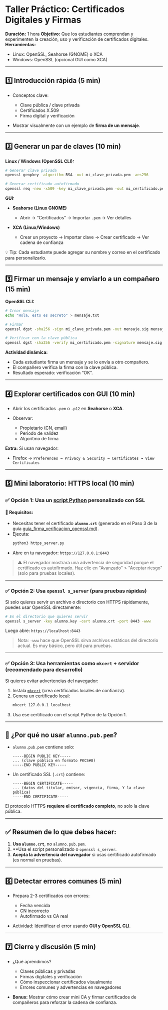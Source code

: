 # **Taller Práctico: Certificados Digitales y Firmas**

**Duración:** 1 hora
**Objetivo:** Que los estudiantes comprendan y experimenten la creación, uso y verificación de certificados digitales.
**Herramientas:**

* Linux: OpenSSL, Seahorse (GNOME) o XCA
* Windows: OpenSSL (opcional GUI como XCA)

---

## **1️⃣ Introducción rápida (5 min)**

* Conceptos clave:

  * Clave pública / clave privada
  * Certificados X.509
  * Firma digital y verificación
* Mostrar visualmente con un ejemplo de **firma de un mensaje**.

---

## **2️⃣ Generar un par de claves (10 min)**

**Linux / Windows (OpenSSL CLI):**

```bash
# Generar clave privada
openssl genpkey -algorithm RSA -out mi_clave_privada.pem -aes256

# Generar certificado autofirmado
openssl req -new -x509 -key mi_clave_privada.pem -out mi_certificado.pem -days 365
```

**GUI:**

* **Seahorse (Linux GNOME)**

  * Abrir → “Certificados” → Importar `.pem` → Ver detalles
* **XCA (Linux/Windows)**

  * Crear un proyecto → Importar clave → Crear certificado → Ver cadena de confianza

💡 Tip: Cada estudiante puede agregar su nombre y correo en el certificado para personalizarlo.

---

## **3️⃣ Firmar un mensaje y enviarlo a un compañero (15 min)**

**OpenSSL CLI:**

```bash
# Crear mensaje
echo "Hola, esto es secreto" > mensaje.txt

# Firmar
openssl dgst -sha256 -sign mi_clave_privada.pem -out mensaje.sig mensaje.txt

# Verificar con la clave pública
openssl dgst -sha256 -verify mi_certificado.pem -signature mensaje.sig mensaje.txt
```

**Actividad dinámica:**

* Cada estudiante firma un mensaje y se lo envía a otro compañero.
* El compañero verifica la firma con la clave pública.
* Resultado esperado: verificación “OK”.

---

## **4️⃣ Explorar certificados con GUI (10 min)**

* Abrir los certificados `.pem` o `.p12` en **Seahorse** o **XCA**.
* Observar:

  * Propietario (CN, email)
  * Periodo de validez
  * Algoritmo de firma

**Extra:** Si usan navegador:

* Firefox → `Preferences → Privacy & Security → Certificates → View Certificates`

---

## **5️⃣ Mini laboratorio: HTTPS local (10 min)**

### ✅ Opción 1: Usa un [script Python](./demo_2_crt_autosign_https_server.py) personalizado con SSL

#### 📌 Requisitos:
- Necesitas tener el certificado **`alumno.crt`** (generado en el Paso 3 de la guía [guia_firma_verificacion_openssl.md](./guia_firma_verificacion_openssl.md)).
- Ejecuta:
  ```bash
  python3 https_server.py
  ```
- Abre en tu navegador: `https://127.0.0.1:8443`

> ⚠️ El navegador mostrará una advertencia de seguridad porque el certificado es autofirmado. Haz clic en "Avanzado" > "Aceptar riesgo" (solo para pruebas locales).

---

### ✅ Opción 2: Usa `openssl s_server` (para pruebas rápidas)

Si solo quieres servir un archivo o directorio con HTTPS rápidamente, puedes usar OpenSSL directamente:

```bash
# En el directorio que quieres servir
openssl s_server -key alumno.key -cert alumno.crt -port 8443 -www
```

Luego abre: `https://localhost:8443`

> Nota: `-www` hace que OpenSSL sirva archivos estáticos del directorio actual. Es muy básico, pero útil para pruebas.

---

### ✅ Opción 3: Usa herramientas como `mkcert` + servidor (recomendado para desarrollo)

Si quieres evitar advertencias del navegador:

1. Instala [`mkcert`](https://github.com/FiloSottile/mkcert) (crea certificados locales de confianza).
2. Genera un certificado local:
   ```bash
   mkcert 127.0.0.1 localhost
   ```
3. Usa ese certificado con el script Python de la Opción 1.

---

## 🚫 ¿Por qué no usar `alumno.pub.pem`?

- `alumno.pub.pem` contiene solo:
  ```
  -----BEGIN PUBLIC KEY-----
  ... (clave pública en formato PKCS#8)
  -----END PUBLIC KEY-----
  ```

- Un certificado SSL (`.crt`) contiene:
  ```
  -----BEGIN CERTIFICATE-----
  ... (datos del titular, emisor, vigencia, firma, Y la clave pública)
  -----END CERTIFICATE-----
  ```

El protocolo HTTPS **requiere el certificado completo**, no solo la clave pública.

---

## ✅ Resumen de lo que debes hacer:

1. **Usa `alumno.crt`**, no `alumno.pub.pem`.
2. **Usa el script personalizado o `openssl s_server`.
3. **Acepta la advertencia del navegador** si usas certificado autofirmado (es normal en pruebas).

---

## **6️⃣ Detectar errores comunes (5 min)**

* Prepara 2-3 certificados con errores:

  * Fecha vencida
  * CN incorrecto
  * Autofirmado vs CA real
* Actividad: Identificar el error usando **GUI y OpenSSL CLI**.

---

## **7️⃣ Cierre y discusión (5 min)**

* ¿Qué aprendimos?

  * Claves públicas y privadas
  * Firmas digitales y verificación
  * Cómo inspeccionar certificados visualmente
  * Errores comunes y advertencias en navegadores

* **Bonus:** Mostrar cómo crear mini CA y firmar certificados de compañeros para reforzar la cadena de confianza.
